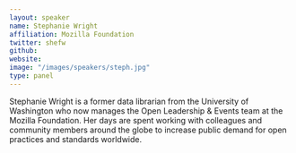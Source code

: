 ```yaml
---
layout: speaker
name: Stephanie Wright
affiliation: Mozilla Foundation
twitter: shefw 
github: 
website: 
image: "/images/speakers/steph.jpg"
type: panel
---
```


Stephanie Wright is a former data librarian from the University of Washington who now manages the Open Leadership & Events 
team at the Mozilla Foundation.  Her days are spent working with colleagues and community members around the globe to increase 
public demand for open practices and standards worldwide.
